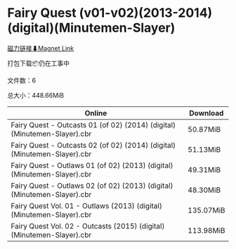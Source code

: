 # Fairy Quest (v01-v02)(2013-2014)(digital)(Minutemen-Slayer)

[磁力链接⬇Magnet Link](magnet:?xt=urn:btih:b50ae0f1ef13adb4189a776754d57b25242cd053&dn=Fairy%20Quest%20%28v01-v02%29%282013-2014%29%28digital%29%28Minutemen-Slayer%29)

打包下载📦仍在工事中

文件数：6

总大小：448.66MiB

Online | Download
--- | ---
Fairy Quest - Outcasts 01 (of 02) (2014) (digital) (Minutemen-Slayer).cbr | 50.87MiB
Fairy Quest - Outcasts 02 (of 02) (2014) (digital) (Minutemen-Slayer).cbr | 51.13MiB
Fairy Quest - Outlaws 01 (of 02) (2013) (digital) (Minutemen-Slayer).cbr | 49.31MiB
Fairy Quest - Outlaws 02 (of 02) (2013) (digital) (Minutemen-Slayer).cbr | 48.30MiB
Fairy Quest Vol. 01 - Outlaws (2013) (digital) (Minutemen-Slayer).cbr | 135.07MiB
Fairy Quest Vol. 02 - Outcasts (2015) (digital) (Minutemen-Slayer).cbr | 113.98MiB